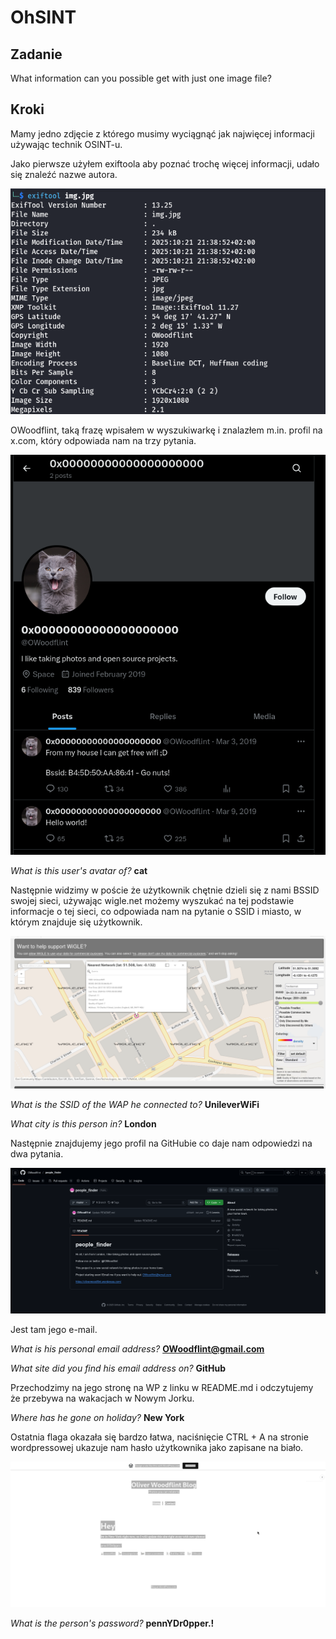 # OhSINT
## Zadanie

What information can you possible get with just one image file?

## Kroki

Mamy jedno zdjęcie z którego musimy wyciągnąć jak najwięcej informacji używając technik OSINT-u.

Jako pierwsze użyłem exiftoola aby poznać trochę więcej informacji, udało się znaleźć nazwe autora.

![alt text](image.png)

OWoodflint, taką frazę wpisałem w wyszukiwarkę i znalazłem m.in. profil na x.com, który odpowiada nam na trzy pytania.

![alt text](image-1.png)

*What is this user's avatar of?* **cat**

Następnie widzimy w poście że użytkownik chętnie dzieli się z nami BSSID swojej sieci, używając wigle.net możemy wyszukać na tej podstawie informacje o tej sieci, co odpowiada nam na pytanie o SSID i miasto, w którym znajduje się użytkownik.

![alt text](image-2.png)

*What is the SSID of the WAP he connected to?* **UnileverWiFi**

*What city is this person in?* **London**

Następnie znajdujemy jego profil na GitHubie co daje nam odpowiedzi na dwa pytania.

![alt text](image-3.png)

Jest tam jego e-mail.

*What is his personal email address?* **OWoodflint@gmail.com**

*What site did you find his email address on?* **GitHub**

Przechodzimy na jego stronę na WP z linku w README.md i odczytujemy że przebywa na wakacjach w Nowym Jorku.

*Where has he gone on holiday?* **New York**

Ostatnia flaga okazała się bardzo łatwa, naciśnięcie CTRL + A na stronie wordpressowej ukazuje nam hasło użytkownika jako zapisane na biało.

![alt text](image-4.png)

*What is the person's password?* **pennYDr0pper.!**
